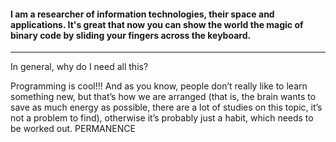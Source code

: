 #### I am a researcher of information technologies, their space and applications. It's great that now you can show the world the magic of binary code by sliding your fingers across the keyboard.
____

In general, why do I need all this?

Programming is cool!!! And as you know, people don’t really like to learn something new, but that’s how we are arranged (that is, the brain wants to save as much energy as possible, there are a lot of studies on this topic, it’s not a problem to find), otherwise it’s probably just a habit, which needs to be worked out. PERMANENCE
